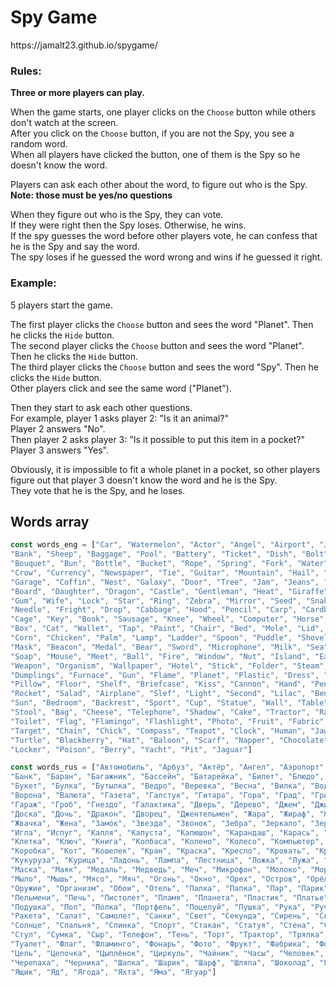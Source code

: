 <h1>Spy Game</h1>
https://jamalt23.github.io/spygame/

<h3>Rules:</h3>

**Three or more players can play.**

When the game starts, one player clicks on the `Choose` button while others don't watch at the screen.
<br>After you click on the `Choose` button, if you are not the Spy, you see a random word.
<br>When all players have clicked the button, one of them is the Spy so he doesn't know the word.

Players can ask each other about the word, to figure out who is the Spy.
<br>**Note: those must be yes/no questions**

When they figure out who is the Spy, they can vote.
<br>If they were right then the Spy loses. Otherwise, he wins.
<br>If the spy guesses the word before other players vote, he can confess that he is the Spy and say the word.
<br>The spy loses if he guessed the word wrong and wins if he guessed it right.

<h3>Example:</h3>

5 players start the game.

The first player clicks the `Choose` button and sees the word "Planet". Then he clicks the `Hide` button.
<br>The second player clicks the `Choose` button and sees the word "Planet". Then he clicks the `Hide` button.
<br>The third player clicks the `Choose` button and sees the word "Spy". Then he clicks the `Hide` button.
<br>Other players click and see the same word ("Planet").

Then they start to ask each other questions.
<br>For example, player 1 asks player 2: "Is it an animal?"
<br>Player 2 answers "No". 
<br>Then player 2 asks player 3: "Is it possible to put this item in a pocket?"
<br>Player 3 answers "Yes".

Obviously, it is impossible to fit a whole planet in a pocket, so other players figure out that player 3 doesn't know the word and he is the Spy.
<br>They vote that he is the Spy, and he loses.

Words array
----------
```JavaScript
const words_eng = ["Car", "Watermelon", "Actor", "Angel", "Airport", "Joke", "Certificate", "Bacterium", "Butterfly", "Banana", 
"Bank", "Sheep", "Baggage", "Pool", "Battery", "Ticket", "Dish", "Bolt", "Bomb", "Bath", 
"Bouquet", "Bun", "Bottle", "Bucket", "Rope", "Spring", "Fork", "Water", "Air", "Hair", 
"Crow", "Currency", "Newspaper", "Tie", "Guitar", "Mountain", "Hail", "Mushroom", "Sponge", "Goose", 
"Garage", "Coffin", "Nest", "Galaxy", "Door", "Tree", "Jam", "Jeans", "Sofa", "House", 
"Board", "Daughter", "Dragon", "Castle", "Gentleman", "Heat", "Giraffe", "Toad", "Iron", "Magazine", 
"Gum", "Wife", "Lock", "Star", "Ring", "Zebra", "Mirror", "Seed", "Snake", "Tooth", 
"Needle", "Fright", "Drop", "Cabbage", "Hood", "Pencil", "Carp", "Cardboard", "Potato", 
"Cage", "Key", "Book", "Sausage", "Knee", "Wheel", "Computer", "Horse", "Cognac", "Ship", 
"Box", "Cat", "Wallet", "Tap", "Paint", "Chair", "Bed", "Mole", "Lid", "Doll", 
"Corn", "Chicken", "Palm", "Lamp", "Ladder", "Spoon", "Puddle", "Shovel", "Moon", "Pilot", 
"Mask", "Beacon", "Medal", "Bear", "Sword", "Microphone", "Milk", "Sea", "Motorbike", "Music", 
"Soap", "Mouse", "Meet", "Ball", "Fire", "Window", "Nut", "Island", "Eagle", "Dinner", 
"Weapon", "Organism", "Wallpaper", "Hotel", "Stick", "Folder", "Steam", "Wig", "Park", "Paste", 
"Dumplings", "Furnace", "Gun", "Flame", "Planet", "Plastic", "Dress", "Plate", "Weather", "Present", 
"Pillow", "Floor", "Shelf", "Briefcase", "Kiss", "Cannon", "Hand", "Pen", "Fish", "Slave", 
"Rocket", "Salad", "Airplane", "Slef", "Light", "Second", "Lilac", "Bench", "Elephant", "Dog", 
"Sun", "Bedroom", "Backrest", "Sport", "Cup", "Statue", "Wall", "Table", "Dragonfly", "Arrow", 
"Stool", "Bag", "Cheese", "Telephone", "Shadow", "Cake", "Tractor", "Rag", "Theory", "Pipe", 
"Toilet", "Flag", "Flamingo", "Flashlight", "Photo", "Fruit", "Fabric", "Phobia", "File", "Flower", 
"Target", "Chain", "Chick", "Compass", "Teapot", "Clock", "Human", "Jaw", "Suitcase", "Skull", 
"Turtle", "Blackberry", "Hat", "Baloon", "Scarf", "Napper", "Chocolate", "Apple", "Tongue", "Egg", 
"Locker", "Poison", "Berry", "Yacht", "Pit", "Jaguar"]
```
```JavaScript
const words_rus = ["Автомобиль", "Арбуз", "Актёр", "Ангел", "Аэропорт", "Анекдот", "Аттестат", "Бактерия", "Бабочка", "Банан", 
"Банк", "Баран", "Багажник", "Бассейн", "Батарейка", "Билет", "Блюдо", "Болт", "Бомба", "Баня", 
"Букет", "Булка", "Бутылка", "Ведро", "Веревка", "Весна", "Вилка", "Вода", "Воздух", "Волос", 
"Ворона", "Валюта", "Газета", "Галстук", "Гитара", "Гора", "Град", "Гриб", "Губка", "Гусь", 
"Гараж", "Гроб", "Гнездо", "Галактика", "Дверь", "Дерево", "Джем", "Джинсы", "Диван", "Дом", 
"Доска", "Дочь", "Дракон", "Дворец", "Джентельмен", "Жара", "Жираф", "Жаба", "Железо", "Журнал", 
"Жвачка", "Жена", "Замóк", "Звезда", "Звонок", "Зебра", "Зеркало", "Зерно", "Змея", "Зуб", 
"Игла", "Испуг", "Капля", "Капуста", "Капюшон", "Карандаш", "Карась", "Картон", "Картошка", 
"Клетка", "Ключ", "Книга", "Колбаса", "Колено", "Колесо", "Компьютер", "Конь", "Коньяк", "Корабль", 
"Коробка", "Кот", "Кошелек", "Кран", "Краска", "Кресло", "Кровать", "Крот", "Крышка", "Кукла", 
"Кукуруза", "Курица", "Ладонь", "Лампа", "Лестница", "Ложка", "Лужа", "Лопата", "Луна", "Лётчик", 
"Маска", "Маяк", "Медаль", "Медведь", "Меч", "Микрофон", "Молоко", "Море", "Мотоцикл", "Музыка", 
"Мыло", "Мышь", "Мясо", "Мяч", "Огонь", "Окно", "Орех", "Остров", "Орёл", "Обед", 
"Оружие", "Организм", "Обои", "Отель", "Палка", "Папка", "Пар", "Парик", "Парк", "Паста", 
"Пельмени", "Печь", "Пистолет", "Пламя", "Планета", "Пластик", "Платье", "Плита", "Погода", "Подарок", 
"Подушка", "Пол", "Полка", "Портфель", "Поцелуй", "Пушка", "Рука", "Ручка", "Рыба", "Раб", 
"Ракета", "Салат", "Самолет", "Санки", "Свет", "Секунда", "Сирень", "Скамейка", "Слон", "Собака", 
"Солнце", "Спальня", "Спинка", "Спорт", "Стакан", "Статуя", "Стена", "Стол", "Стрекоза", "Стрела", 
"Стул", "Сумка", "Сыр", "Телефон", "Тень", "Торт", "Трактор", "Тряпка", "Теория", "Труба", 
"Туалет", "Флаг", "Фламинго", "Фонарь", "Фото", "Фрукт", "Фабрика", "Фобия", "Файл", "Цветок", 
"Цель", "Цепочка", "Цыплёнок", "Циркуль", "Чайник", "Часы", "Человек", "Челюсть", "Чемодан", "Череп", 
"Черепаха", "Черника", "Шапка", "Шарик", "Шарф", "Шляпа", "Шоколад", "Яблоко", "Язык", "Яйцо", 
"Ящик", "Яд", "Ягода", "Яхта", "Яма", "Ягуар"]
```

